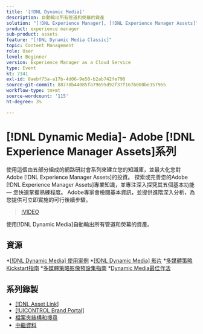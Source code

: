 ```yaml
---
title: '[!DNL Dynamic Media]'
description: 自動輸出所有管道和熒幕的資產
solution: "[!DNL Experience Manager], [!DNL Experience Manager Assets]"
product: experience manager
sub-product: assets
feature: "[!DNL Dynamic Media Classic]"
topic: Content Management
role: User
level: Beginner
version: Experience Manager as a Cloud Service
type: Event
kt: 7341
exl-id: 8aebf75a-a17b-4d06-9e50-b2ab742fe790
source-git-commit: 88778b44085fa79695d92f37f167b000be357965
workflow-type: tm+mt
source-wordcount: '115'
ht-degree: 3%

---
```


# [!DNL Dynamic Media]- Adobe [!DNL Experience Manager Assets]系列

使用這個由五部分組成的網路研討會系列來建立您的知識庫，並最大化您對Adobe [!DNL Experience Manager Assets]的投資。 探索或完善您的Adobe [!DNL Experience Manager Assets]專業知識，並專注深入探究其五個基本功能 — 您快速掌握熟練程度。 Adobe專家會檢閱基本資訊，並提供進階深入分析，為您提供可立即實施的可行後續步驟。

>[!VIDEO](https://video.tv.adobe.com/v/332132/?quality=12&learn=on&hidetitle=true)

使用[!DNL Dynamic Media]自動輸出所有管道和熒幕的資產。

## 資源

*[[!DNL Dynamic Media] 使用案例](https://experienceleague.adobe.com/zh-hant/docs/experience-manager-cloud-service/content/assets/dynamicmedia/dm-journey/dm-journey-part1)
*[[!DNL Dynamic Media] 影片](https://experienceleague.adobe.com/zh-hant/docs/experience-manager-learn/assets/dynamic-media/dynamic-media-overview-feature-video-use#dynamic-media)
*[多媒體策略Kickstart指南](https://www.adobe.com/content/dam/www/us/en/experience-manager/pdfs/dynamic-media-kickstart-guide-2019.pdf)
*[多媒體策略影像預設集指南](https://www.adobe.com/content/dam/www/us/en/experience-manager/pdfs/dynamic-media-image-preset-guide.pdf)
*[Dynamic Media最佳作法](https://experienceleague.adobe.com/zh-hant/docs/experience-manager-cloud-service/content/assets/dynamicmedia/dm-journey/dm-best-practices)

## 系列錄製

* [[!DNL Asset Link]](asset-link.md)
* [[!UICONTROL Brand Portal]](brand-portal.md)
* [檔案夾結構和搜尋](folder-structure-search.md)
* [中繼資料](metadata.md)
